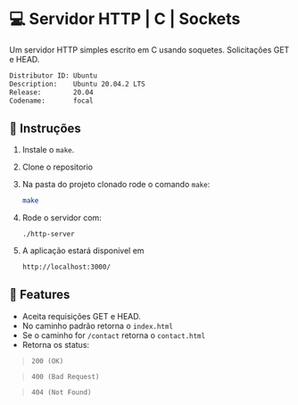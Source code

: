 # 💻 Servidor HTTP | C | Sockets
Um servidor HTTP simples escrito em C usando soquetes. Solicitações GET e HEAD.

```bash
Distributor ID: Ubuntu
Description:    Ubuntu 20.04.2 LTS
Release:        20.04
Codename:       focal
```

## 📜 Instruções
1. Instale o `make`.
2. Clone o repositorio

3. Na pasta do projeto clonado rode o comando `make`:

	```bash
	make
	```
4. Rode o servidor com:

	```
	./http-server
	```
5. A aplicação estará disponivel em

	```bash
    http://localhost:3000/
	```

## 🚀 Features
- Aceita requisições GET e HEAD.
- No caminho padrão retorna o `index.html`
- Se o caminho for `/contact` retorna o `contact.html`
- Retorna os status:
> `200 (OK)`

> `400 (Bad Request)`

> `404 (Not Found)`